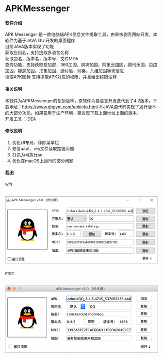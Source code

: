 # APKMessenger
#### 软件介绍
APK Messenger 是一款电脑端APK信息文件提取工具，由果核剥壳网站开发，本软件为基于JAVA GUI开发的桌面程序  
目前JAVA版本实现了功能  
获取应用名，支持提取多语言名称  
获取包名，版本名，版本号，文件MD5  
查壳功能，支持获取爱加密，360加固，梆梆加固，阿里云加固，腾讯乐固，百度加固，娜迦加固，顶象加固，通付盾，网秦，几维加固等壳信息  
读取APK图标
支持提取APK对应的权限，并且给出权限注释  

#### 相关说明  
本软件为APKMessenger的复刻版本，原软件为易语言开发迭代到了4.2版本，下载地址：https://www.ghpym.com/apkinfo.html
本JAVA源代码实现了发行版本的大部分功能，如果要用于生产环境，建议您下载上面地址上面的版本。  
开发工具：IDEA

#### 修改说明
1. 优化UI布局、移除菜单栏
2. 修复aapt、res文件读取路径问题
3. 打包为可执行jar
4. 优化在macOS上运行的部分问题
  
#### 截图
###### win
![win](./apkmsg-win.png)

###### mac
![mac](./apkmsg-mac.png)